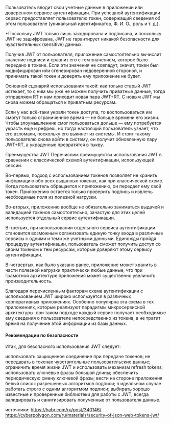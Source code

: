 Пользователь вводит свои учетные данные в приложении или доверенном сервисе аутентификации. При успешной аутентификации сервис предоставляет пользователю токен, содержащий сведения об этом пользователе (уникальный идентификатор, Ф. И. О., роль и т. д.).

*Поскольку JWT только лишь закодирована и подписана, и поскольку JWT не зашифрована, JWT не гарантирует никакой безопасности для чувствительных (sensitive) данных.

Получив JWT от пользователя, приложение самостоятельно вычислит значение подписи и сравнит его с тем значением, которое было передано в токене. Если эти значения не совпадут, значит, токен был модифицирован или сгенерирован недоверенной стороной, и принимать такой токен и доверять ему приложение не будет.

Основной сценарий использования такой: как только старый JWT истекает, то с ним мы уже не можем получить приватные данные, тогда отправляем RT и нам приходит новая пара JWT+RT. С новым JWT мы снова можем обращаться к приватным ресурсам.

Если у нас всё-таки украли токен доступа, то воспользоваться им смогут только ограниченное время — не больше времени его жизни. Чтобы злоумышленник смог пользоваться дольше — ему потребуется украсть еще и рефреш, но тогда настоящий пользователь узнает, что его взломали, поскольку его выкинет из системы. И стоит такому пользователю снова войти в систему, он получит обновленную пару JWT+RT, а украденные превратятся в тыкву.

Преимущества JWT
Перечислим преимущества использования JWT в сравнении с классической схемой аутентификации, использующей сессии.

Во-первых, подход с использованием токенов позволяет не хранить информацию обо всех выданных токенах, как при классической схеме. Когда пользователь обращается к приложению, он передает ему свой токен. Приложению остается только проверить подпись и извлечь необходимые поля из полезной нагрузки.

Во-вторых, приложению вообще не обязательно заниматься выдачей и валидацией токенов самостоятельно, зачастую для этих целей используется отдельный сервис аутентификации.

В-третьих, при использовании отдельного сервиса аутентификации становится возможным организовать единую точку входа в различные сервисы с одними и теми же учетными данными. Единожды пройдя процедуру аутентификации, пользователь сможет получить доступ со своим токеном к тем ресурсам, которые доверяют этому сервису аутентификации.

В-четвертых, как было указано ранее, приложение может хранить в части полезной нагрузки практически любые данные, что при грамотной архитектуре приложения может существенно увеличить производительность.

Благодаря перечисленным факторам схема аутентификации с использованием JWT широко используется в различных корпоративных приложениях. Особенно популярна эта схема в тех приложениях, которые реализуют парадигмы микросервисной архитектуры: при таком подходе каждый сервис получает необходимые ему сведения о пользователе непосредственно из токена, а не тратит время на получение этой информации из базы данных.

#### Рекомендации по безопасности

Итак, для безопасного использования JWT следует:

использовать защищенное соединение при передаче токенов;
не передавать в токенах чувствительные пользовательские данные;
ограничить время жизни JWT и использовать механизм refresh tokens;
использовать ключевые фразы большой длины;
обеспечить периодическую смену ключевой фразы;
вести на стороне приложения белый список разрешенных алгоритмов подписи;
в идеальном случае работать строго с одним алгоритмом подписи;
выбирать хорошо известные и проверенные библиотеки для работы с JWT;
всегда валидировать и санитизировать полученные от пользователя данные.

источники:
https://habr.com/ru/post/340146/
https://cyberpolygon.com/ru/materials/security-of-json-web-tokens-jwt/